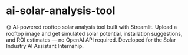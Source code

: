 # ai-solar-analysis-tool
🌞 AI-powered rooftop solar analysis tool built with Streamlit. Upload a rooftop image and get simulated solar potential, installation suggestions, and ROI estimates — no OpenAI API required. Developed for the Solar Industry AI Assistant Internship.
